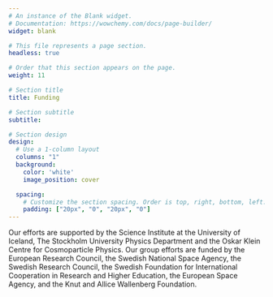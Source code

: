 ```yaml
---
# An instance of the Blank widget.
# Documentation: https://wowchemy.com/docs/page-builder/
widget: blank

# This file represents a page section.
headless: true

# Order that this section appears on the page.
weight: 11

# Section title
title: Funding

# Section subtitle
subtitle:

# Section design
design:
  # Use a 1-column layout
  columns: "1"
  background:
    color: 'white'
    image_position: cover

  spacing:
    # Customize the section spacing. Order is top, right, bottom, left.
    padding: ["20px", "0", "20px", "0"]
---
```


Our efforts are supported by the Science Institute at the University of Iceland, The Stockholm University Physics Department and the Oskar Klein Centre for Cosmoparticle Physics. Our group efforts are funded by the European Research Council, the Swedish National Space Agency, the Swedish Research Council, the Swedish Foundation for International Cooperation in Research and Higher Education, the European Space Agency, and the Knut and Allice Wallenberg Foundation.

<!-- ![screen reader text](funding.jpg "") -->